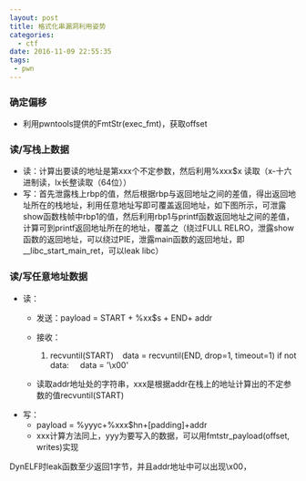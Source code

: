 ```yaml
---
layout: post
title: 格式化串漏洞利用姿势
categories:
  - ctf
date: 2016-11-09 22:55:35
tags:
 - pwn
---
```


### 确定偏移

*   利用pwntools提供的FmtStr(exec_fmt)，获取offset

### 读/写栈上数据

*   读：计算出要读的地址是第xxx个不定参数，然后利用%xxx$x 读取（x-十六进制读，lx长整读取（64位））
*   写：首先泄露栈上rbp的值，然后根据rbp与返回地址之间的差值，得出返回地址所在的栈地址，利用任意地址写即可覆盖返回地址，如下图所示，可泄露show函数栈帧中rbp1的值，然后利用rbp1与printf函数返回地址之间的差值，计算可到printf返回地址所在的地址，覆盖之（绕过FULL RELRO，泄露show函数的返回地址，可以绕过PIE，泄露main函数的返回地址，即\_\_libc\_start\_main\_ret，可以leak libc）

### 读/写任意地址数据

*   读：
    *   发送：payload = START + %xx$s + END+ addr
    *   接收：
        1.  recvuntil(START)   
            data = recvuntil(END, drop=1, timeout=1)
            if not data:
                data = '\\x00'
        
    *   读取addr地址处的字符串，xxx是根据addr在栈上的地址计算出的不定参数的值recvuntil(START)
*   写：
    *   payload = %yyyc+%xxx$hn+\[padding\]+addr
    *   xxx计算方法同上，yyy为要写入的数据，可以用fmtstr_payload(offset, writes)实现

DynELF时leak函数至少返回1字节，并且addr地址中可以出现\\x00，